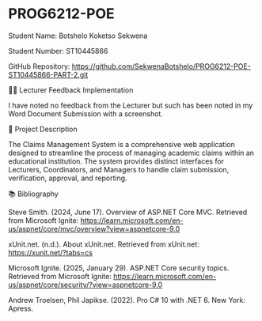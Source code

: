 # PROG6212-POE
Student Name: Botshelo Koketso Sekwena

Student Number: ST10445866

GitHub Repository: https://github.com/SekwenaBotshelo/PROG6212-POE-ST10445866-PART-2.git

👨‍🏫 Lecturer Feedback Implementation

I have noted no feedback from the Lecturer but such has been noted in my Word Document Submission with a screenshot.

🚀 Project Description

The Claims Management System is a comprehensive web application designed to streamline the process of managing academic claims within an educational institution. The system provides distinct interfaces for Lecturers, Coordinators, and Managers to handle claim submission, verification, approval, and reporting.

📚 Bibliography

Steve Smith. (2024, June 17). Overview of ASP.NET Core MVC. Retrieved from Microsoft Ignite: https://learn.microsoft.com/en-us/aspnet/core/mvc/overview?view=aspnetcore-9.0

xUnit.net. (n.d.). About xUnit.net. Retrieved from xUnit.net: https://xunit.net/?tabs=cs

Microsoft Ignite. (2025, January 29). ASP.NET Core security topics. Retrieved from Microsoft Ignite: https://learn.microsoft.com/en-us/aspnet/core/security/?view=aspnetcore-9.0

Andrew Troelsen, Phil Japikse. (2022). Pro C# 10 with .NET 6. New York: Apress.

